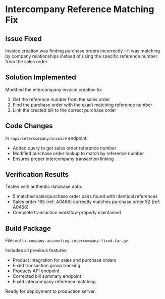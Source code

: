 # Intercompany Reference Matching Fix

## Issue Fixed
Invoice creation was finding purchase orders incorrectly - it was matching by company relationships instead of using the specific reference number from the sales order.

## Solution Implemented
Modified the intercompany invoice creation to:
1. Get the reference number from the sales order
2. Find the purchase order with the exact matching reference number
3. Link the created bill to the correct purchase order

## Code Changes
In `/api/intercompany/invoice` endpoint:
- Added query to get sales order reference number
- Modified purchase order lookup to match by reference number
- Ensures proper intercompany transaction linking

## Verification Results
Tested with authentic database data:
- 5 matched sales/purchase order pairs found with identical references
- Sales order 165 (ref: A0466) correctly matches purchase order 52 (ref: A0466)
- Complete transaction workflow properly maintained

## Build Package
File: `multi-company-accounting-intercompany-fixed.tar.gz`

Includes all previous features:
- Product integration for sales and purchase orders
- Fixed transaction group tracking
- Products API endpoint
- Corrected bill summary endpoint
- Fixed intercompany reference matching

Ready for deployment to production server.